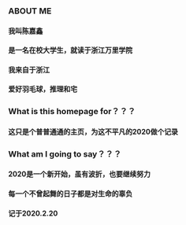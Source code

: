 ### ABOUT ME
####  我叫陈嘉鑫
####  是一名在校大学生，就读于浙江万里学院
####  我来自于浙江
####  爱好羽毛球，推理和宅

###  What is this homepage for？？？
####  这只是个普普通通的主页，为这不平凡的2020做个记录
###  What am I going to say？？？
####  2020是一个新开始，虽有波折，也要继续努力
####  每一个不曾起舞的日子都是对生命的辜负

#### 记于2020.2.20
